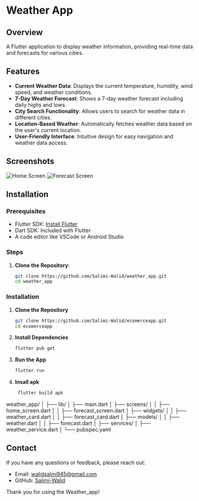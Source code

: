 # Weather App

## Overview
A Flutter application to display weather information, providing real-time data and forecasts for various cities.

## Features
- **Current Weather Data**: Displays the current temperature, humidity, wind speed, and weather conditions.
- **7-Day Weather Forecast**: Shows a 7-day weather forecast including daily highs and lows.
- **City Search Functionality**: Allows users to search for weather data in different cities.
- **Location-Based Weather**: Automatically fetches weather data based on the user's current location.
- **User-Friendly Interface**: Intuitive design for easy navigation and weather data access.

## Screenshots
![Home Screen](path_to_screenshot/home_screen.png)
![Forecast Screen](path_to_screenshot/forecast_screen.png)

## Installation

### Prerequisites
- Flutter SDK: [Install Flutter](https://flutter.dev/docs/get-started/install)
- Dart SDK: Included with Flutter
- A code editor like VSCode or Android Studio

### Steps
1. **Clone the Repository**:
   ```bash
   git clone https://github.com/Salimi-Walid/weather_app.git
   cd weather_app
### Installation
1. **Clone the Repository**
    ```bash
    git clone https://github.com/Salimi-Walid/ecomerceapp.git
    cd ecomerceapp
    ```

2. **Install Dependencies**
    ```bash
    flutter pub get
    ```

3. **Run the App**
    ```bash
    flutter run
    ```
4. **Insall apk**
   ```bash
    flutter build apk
    ```

weather_app/
│
├── lib/
│   ├── main.dart
│   ├── screens/
│   │   ├── home_screen.dart
│   │   ├── forecast_screen.dart
│   ├── widgets/
│   │   ├── weather_card.dart
│   │   ├── forecast_card.dart
│   ├── models/
│   │   ├── weather.dart
│   │   ├── forecast.dart
│   ├── services/
│       ├── weather_service.dart
│
└── pubspec.yaml

## Contact
If you have any questions or feedback, please reach out:

- Email: walidsalmi945@gmail.com
- GitHub: [Salimi-Walid](https://github.com/Salimi-Walid)

Thank you for using the Weather_app!
